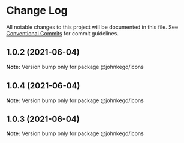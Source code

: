 # Change Log

All notable changes to this project will be documented in this file.
See [Conventional Commits](https://conventionalcommits.org) for commit guidelines.

## 1.0.2 (2021-06-04)

**Note:** Version bump only for package @johnkegd/icons





## 1.0.4 (2021-06-04)

**Note:** Version bump only for package @johnkegd/icons





## 1.0.3 (2021-06-04)

**Note:** Version bump only for package @johnkegd/icons
